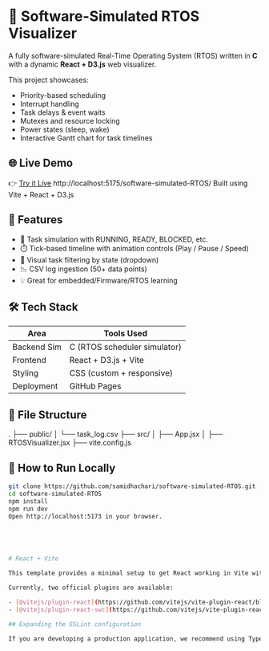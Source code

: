 # 🧠 Software-Simulated RTOS Visualizer

A fully software-simulated Real-Time Operating System (RTOS) written in **C** with a dynamic **React + D3.js** web visualizer.

This project showcases:
- Priority-based scheduling
- Interrupt handling
- Task delays & event waits
- Mutexes and resource locking
- Power states (sleep, wake)
- Interactive Gantt chart for task timelines

## 🌐 Live Demo

👉 [Try it Live](https://samidhachari.github.io/software-simulated-RTOS/) 
http://localhost:5175/software-simulated-RTOS/
Built using Vite + React + D3.js

## 📂 Features

- 🧵 Task simulation with RUNNING, READY, BLOCKED, etc.
- ⏱️ Tick-based timeline with animation controls (Play / Pause / Speed)
- 🎨 Visual task filtering by state (dropdown)
- 📉 CSV log ingestion (50+ data points)
- 💡 Great for embedded/Firmware/RTOS learning

## 🛠 Tech Stack

| Area         | Tools Used                     |
|--------------|--------------------------------|
| Backend Sim  | C (RTOS scheduler simulator)   |
| Frontend     | React + D3.js + Vite           |
| Styling      | CSS (custom + responsive)      |
| Deployment   | GitHub Pages                   |

## 📁 File Structure

.
├── public/
│ └── task_log.csv
├── src/
│ ├── App.jsx
│ ├── RTOSVisualizer.jsx
├── vite.config.js

## 🚀 How to Run Locally

```bash
git clone https://github.com/samidhachari/software-simulated-RTOS.git
cd software-simulated-RTOS
npm install
npm run dev
Open http://localhost:5173 in your browser.





# React + Vite

This template provides a minimal setup to get React working in Vite with HMR and some ESLint rules.

Currently, two official plugins are available:

- [@vitejs/plugin-react](https://github.com/vitejs/vite-plugin-react/blob/main/packages/plugin-react) uses [Babel](https://babeljs.io/) for Fast Refresh
- [@vitejs/plugin-react-swc](https://github.com/vitejs/vite-plugin-react/blob/main/packages/plugin-react-swc) uses [SWC](https://swc.rs/) for Fast Refresh

## Expanding the ESLint configuration

If you are developing a production application, we recommend using TypeScript with type-aware lint rules enabled. Check out the [TS template](https://github.com/vitejs/vite/tree/main/packages/create-vite/template-react-ts) for information on how to integrate TypeScript and [`typescript-eslint`](https://typescript-eslint.io) in your project.

